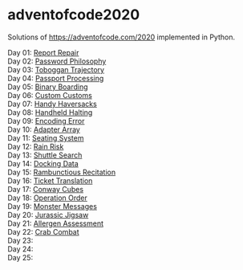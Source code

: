 # adventofcode2020
Solutions of https://adventofcode.com/2020 implemented in Python.

Day 01: [Report Repair](https://github.com/lukasrieger-dev/adventofcode2020/blob/main/01-aoc-2020/day1.py) <br>
Day 02: [Password Philosophy](https://github.com/lukasrieger-dev/adventofcode2020/blob/main/02-aoc-2020/day2.py)<br>
Day 03: [Toboggan Trajectory](https://github.com/lukasrieger-dev/adventofcode2020/blob/main/03-aoc-2020/day3.py)<br>
Day 04: [Passport Processing](https://github.com/lukasrieger-dev/adventofcode2020/blob/main/04-aoc-2020/day4.py)<br>
Day 05: [Binary Boarding](https://github.com/lukasrieger-dev/adventofcode2020/blob/main/05-aoc-2020/day5.py)<br>
Day 06: [Custom Customs](https://github.com/lukasrieger-dev/adventofcode2020/blob/main/06-aoc-2020/day6.py)<br>
Day 07: [Handy Haversacks](https://github.com/lukasrieger-dev/adventofcode2020/blob/main/07-aoc-2020/day7.py)<br>
Day 08: [Handheld Halting](https://github.com/lukasrieger-dev/adventofcode2020/blob/main/08-aoc-2020/day8.py)<br>
Day 09: [Encoding Error](https://github.com/lukasrieger-dev/adventofcode2020/blob/main/09-aoc-2020/day9.py)<br>
Day 10: [Adapter Array](https://github.com/lukasrieger-dev/adventofcode2020/blob/main/10-aoc-2020/day10.py)<br>
Day 11: [Seating System](https://github.com/lukasrieger-dev/adventofcode2020/blob/main/11-aoc-2020/day11.py)<br>
Day 12: [Rain Risk](https://github.com/lukasrieger-dev/adventofcode2020/blob/main/12-aoc-2020/day12.py)<br>
Day 13: [Shuttle Search](https://github.com/lukasrieger-dev/adventofcode2020/blob/main/13-aoc-2020/day13.py)<br>
Day 14: [Docking Data](https://github.com/lukasrieger-dev/adventofcode2020/blob/main/14-aoc-2020/day14.py)<br>
Day 15: [Rambunctious Recitation](https://github.com/lukasrieger-dev/adventofcode2020/blob/main/15-aoc-2020/day15.py)<br>
Day 16: [Ticket Translation](https://github.com/lukasrieger-dev/adventofcode2020/blob/main/16-aoc-2020/day16.py)<br>
Day 17: [Conway Cubes](https://github.com/lukasrieger-dev/adventofcode2020/blob/main/17-aoc-2020/day17.py)<br>
Day 18: [Operation Order](https://github.com/lukasrieger-dev/adventofcode2020/blob/main/18-aoc-2020/day18.py)<br>
Day 19: [Monster Messages](https://github.com/lukasrieger-dev/adventofcode2020/blob/main/19-aoc-2020/day19.py)<br>
Day 20: [Jurassic Jigsaw](https://github.com/lukasrieger-dev/adventofcode2020/blob/main/20-aoc-2020/day20.py)<br>
Day 21: [Allergen Assessment](https://github.com/lukasrieger-dev/adventofcode2020/blob/main/21-aoc-2020/day21.py)<br>
Day 22: [Crab Combat](https://github.com/lukasrieger-dev/adventofcode2020/blob/main/22-aoc-2020/day22.py)<br>
Day 23:<br>
Day 24:<br>
Day 25:<br>
